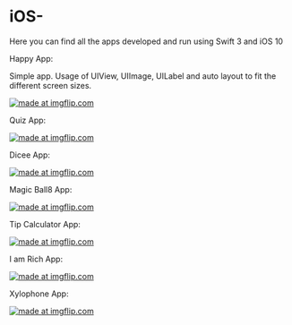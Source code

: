 # iOS-
Here you can find all the apps developed and run using Swift 3 and iOS 10

Happy App:

Simple app. Usage of UIView, UIImage, UILabel and auto layout to fit the different screen sizes.

<a href="https://imgflip.com/gif/1u02ij"><img src="https://i.imgflip.com/1u02ij.gif" title="made at imgflip.com"/></a>


Quiz App:

<a href="https://imgflip.com/gif/1tuotn"><img src="https://i.imgflip.com/1tuotn.gif" title="made at imgflip.com"/></a>


Dicee App:


<a href="https://imgflip.com/gif/1tufok"><img src="https://i.imgflip.com/1tufok.gif" title="made at imgflip.com"/></a>

Magic Ball8 App:

<a href="https://imgflip.com/gif/1tug2c"><img src="https://i.imgflip.com/1tug2c.gif" title="made at imgflip.com"/></a>

Tip Calculator App:

<a href="https://imgflip.com/gif/1tugtf"><img src="https://i.imgflip.com/1tugtf.gif" title="made at imgflip.com"/></a>

I am Rich App:

<a href="https://imgflip.com/gif/1tuh2q"><img src="https://i.imgflip.com/1tuh2q.gif" title="made at imgflip.com"/></a>


Xylophone App:

<a href="https://imgflip.com/gif/1tudxs"><img src="https://i.imgflip.com/1tudxs.gif" title="made at imgflip.com"/></a>
